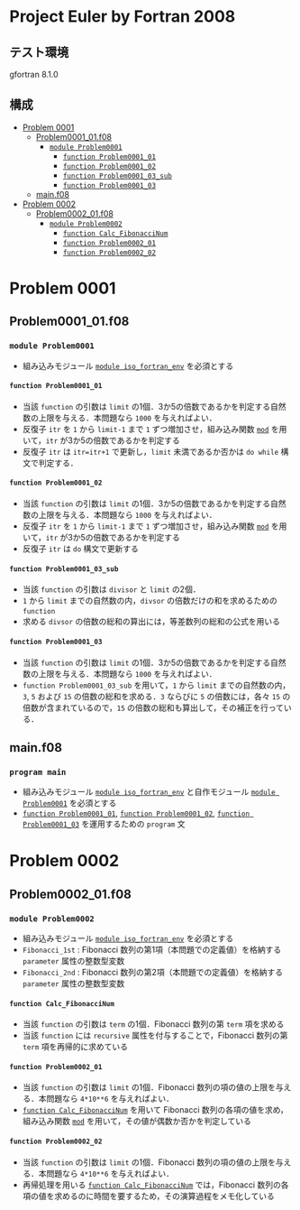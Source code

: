 # Project Euler by Fortran 2008

## テスト環境 ##
gfortran 8.1.0

## 構成 ##
- [Problem 0001](https://github.com/DSCF-1224/Fortran/tree/master/ProjectEuler#problem-0001)
	- [Problem0001_01.f08](https://github.com/DSCF-1224/Fortran/tree/master/ProjectEuler#problem0001_01f08)
		- [`module Problem0001`](https://github.com/DSCF-1224/Fortran/tree/master/ProjectEuler#module-problem0001)
			- [`function Problem0001_01`](https://github.com/DSCF-1224/Fortran/tree/master/ProjectEuler#function-problem0001_01)
			- [`function Problem0001_02`](https://github.com/DSCF-1224/Fortran/tree/master/ProjectEuler#function-problem0001_02)
			- [`function Problem0001_03_sub`](https://github.com/DSCF-1224/Fortran/tree/master/ProjectEuler#function-problem0001_03_sub)
			- [`function Problem0001_03`](https://github.com/DSCF-1224/Fortran/tree/master/ProjectEuler#function-problem0001_03)
	- [main.f08](https://github.com/DSCF-1224/Fortran/tree/master/ProjectEuler#mainf08)
- [Problem 0002](https://github.com/DSCF-1224/Fortran/tree/master/ProjectEuler#problem-0002)
	- [Problem0002_01.f08](https://github.com/DSCF-1224/Fortran/tree/master/ProjectEuler#problem0002_01f08)
		- [`module Problem0002`](https://github.com/DSCF-1224/Fortran/tree/master/ProjectEuler#module-problem0002)
			- [`function Calc_FibonacciNum`](https://github.com/DSCF-1224/Fortran/tree/master/ProjectEuler#function-calc_fibonaccinum)
			- [`function Problem0002_01`](https://github.com/DSCF-1224/Fortran/tree/master/ProjectEuler#function-problem0002_01)
			- [`function Problem0002_02`](https://github.com/DSCF-1224/Fortran/tree/master/ProjectEuler#function-problem0002_02)

# Problem 0001 #

## Problem0001_01.f08 ##

### `module Problem0001` ###
- 組み込みモジュール [`module iso_fortran_env`](https://gcc.gnu.org/onlinedocs/gfortran/ISO_005fFORTRAN_005fENV.html) を必須とする

#### `function Problem0001_01` ####
- 当該 `function` の引数は `limit` の1個．3か5の倍数であるかを判定する自然数の上限を与える．本問題なら `1000` を与えればよい．
- 反復子 `itr` を `1` から `limit-1` まで `1` ずつ増加させ，組み込み関数 [`mod`](https://gcc.gnu.org/onlinedocs/gfortran/MOD.html) を用いて，`itr` が3か5の倍数であるかを判定する
- 反復子 `itr` は `itr=itr+1` で更新し，`limit` 未満であるか否かは `do while` 構文で判定する．

#### `function Problem0001_02` ####
- 当該 `function` の引数は `limit` の1個．3か5の倍数であるかを判定する自然数の上限を与える．本問題なら `1000` を与えればよい．
- 反復子 `itr` を `1` から `limit-1` まで `1` ずつ増加させ，組み込み関数 [`mod`](https://gcc.gnu.org/onlinedocs/gfortran/MOD.html) を用いて，`itr` が3か5の倍数であるかを判定する
- 反復子 `itr` は `do` 構文で更新する

#### `function Problem0001_03_sub` ####
- 当該 `function` の引数は `divisor` と `limit` の2個．
- `1` から `limit` までの自然数の内，`divsor` の倍数だけの和を求めるための `function`
- 求める `divsor` の倍数の総和の算出には，等差数列の総和の公式を用いる

#### `function Problem0001_03` ####
- 当該 `function` の引数は `limit` の1個．3か5の倍数であるかを判定する自然数の上限を与える．本問題なら `1000` を与えればよい．
- `function Problem0001_03_sub` を用いて，`1` から `limit` までの自然数の内，`3`, `5` および `15` の倍数の総和を求める．`3` ならびに `5` の倍数には，各々 `15` の倍数が含まれているので，`15` の倍数の総和も算出して，その補正を行っている．

## main.f08 ##

### `program main` ###
- 組み込みモジュール [`module iso_fortran_env`](https://gcc.gnu.org/onlinedocs/gfortran/ISO_005fFORTRAN_005fENV.html) と自作モジュール [`module Problem0001`](https://github.com/DSCF-1224/Fortran/tree/master/ProjectEuler#module-problem0001) を必須とする
- [`function Problem0001_01`](https://github.com/DSCF-1224/Fortran/tree/master/ProjectEuler#function-problem0001_01), [`function Problem0001_02`](https://github.com/DSCF-1224/Fortran/tree/master/ProjectEuler#function-problem0001_02), [`function Problem0001_03`](https://github.com/DSCF-1224/Fortran/tree/master/ProjectEuler#function-problem0001_03) を運用するための `program` 文

# Problem 0002 #

## Problem0002_01.f08 ##

### `module Problem0002` ###
- 組み込みモジュール [`module iso_fortran_env`](https://gcc.gnu.org/onlinedocs/gfortran/ISO_005fFORTRAN_005fENV.html) を必須とする
- `Fibonacci_1st` : Fibonacci 数列の第1項（本問題での定義値）を格納する `parameter` 属性の整数型変数
- `Fibonacci_2nd` : Fibonacci 数列の第2項（本問題での定義値）を格納する `parameter` 属性の整数型変数

#### `function Calc_FibonacciNum` ####
- 当該 `function` の引数は `term` の1個．Fibonacci 数列の第 `term` 項を求める
- 当該 `function` には `recursive` 属性を付与することで，Fibonacci 数列の第 `term` 項を再帰的に求めている

#### `function Problem0002_01` ####
- 当該 `function` の引数は `limit` の1個．Fibonacci 数列の項の値の上限を与える．本問題なら `4*10**6` を与えればよい．
- [`function Calc_FibonacciNum`](https://github.com/DSCF-1224/Fortran/tree/master/ProjectEuler#function-calc_fibonaccinum) を用いて Fibonacci 数列の各項の値を求め，組み込み関数 [`mod`](https://gcc.gnu.org/onlinedocs/gfortran/MOD.html) を用いて，その値が偶数か否かを判定している

#### `function Problem0002_02` ####
- 当該 `function` の引数は `limit` の1個．Fibonacci 数列の項の値の上限を与える．本問題なら `4*10**6` を与えればよい．
- 再帰処理を用いる [`function Calc_FibonacciNum`](https://github.com/DSCF-1224/Fortran/tree/master/ProjectEuler#function-calc_fibonaccinum) では，Fibonacci 数列の各項の値を求めるのに時間を要するため，その演算過程をメモ化している